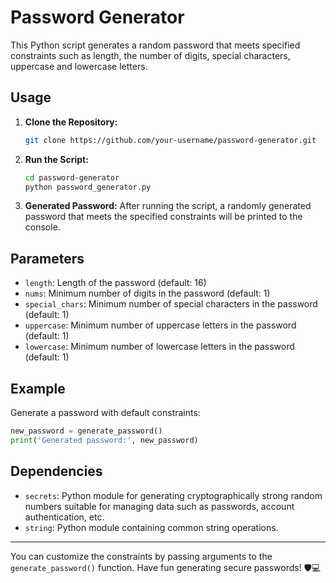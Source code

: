 # Password Generator

This Python script generates a random password that meets specified constraints such as length, the number of digits, special characters, uppercase and lowercase letters.

## Usage

1. **Clone the Repository:**
    ```bash
    git clone https://github.com/your-username/password-generator.git
    ```

2. **Run the Script:**
    ```bash
    cd password-generator
    python password_generator.py
    ```

3. **Generated Password:**
    After running the script, a randomly generated password that meets the specified constraints will be printed to the console.

## Parameters

- `length`: Length of the password (default: 16)
- `nums`: Minimum number of digits in the password (default: 1)
- `special_chars`: Minimum number of special characters in the password (default: 1)
- `uppercase`: Minimum number of uppercase letters in the password (default: 1)
- `lowercase`: Minimum number of lowercase letters in the password (default: 1)

## Example

Generate a password with default constraints:
```python
new_password = generate_password()
print('Generated password:', new_password)
```

## Dependencies

- `secrets`: Python module for generating cryptographically strong random numbers suitable for managing data such as passwords, account authentication, etc.
- `string`: Python module containing common string operations.

---

You can customize the constraints by passing arguments to the `generate_password()` function. Have fun generating secure passwords! 🛡️💻
